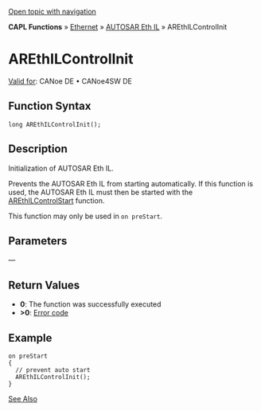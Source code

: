 [Open topic with navigation](../../../../../../CANoeDEFamily.htm#Topics/CAPLFunctions/IP/AUTOSARethIL/Functions/CAPLfunctionAREthILControlInit.md)

**CAPL Functions** » [Ethernet](../../CAPLEthernetStartPage.md) » [AUTOSAR Eth IL](../CAPLfunctionsAREthILOverview.md) » AREthILControlInit

# AREthILControlInit

[Valid for](../../../../Shared/FeatureAvailability.md): CANoe DE • CANoe4SW DE

## Function Syntax

```plaintext
long AREthILControlInit();
```

## Description

Initialization of AUTOSAR Eth IL.

Prevents the AUTOSAR Eth IL from starting automatically. If this function is used, the AUTOSAR Eth IL must then be started with the [AREthILControlStart](CAPLfunctionAREthILControlStart.md) function.

This function may only be used in `on preStart`.

## Parameters

— 

## Return Values

- **0**: The function was successfully executed
- **>0**: [Error code](../CAPLfunctionsAREthILErrorCodes.md)

## Example

```plaintext
on preStart
{
  // prevent auto start
  AREthILControlInit();
}
```

[See Also](javascript:void(0);)